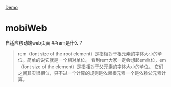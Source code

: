 [Demo](http://quanru.github.io/mobiWeb/)
# mobiWeb
自适应移动端web页面
##rem是什么？
>rem（font size of the root element）是指相对于根元素的字体大小的单位。简单的说它就是一个相对单位。
看到rem大家一定会想起em单位，em（font size of the element）是指相对于父元素的字体大小的单位。
它们之间其实很相似，只不过一个计算的规则是依赖根元素一个是依赖父元素计算。
